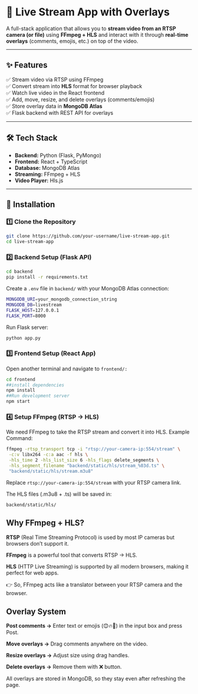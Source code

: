 # 🎥 Live Stream App with Overlays  

A full-stack application that allows you to **stream video from an RTSP camera (or file)** using **FFmpeg + HLS** and interact with it through **real-time overlays** (comments, emojis, etc.) on top of the video.  

---

## ✨ Features  
✅ Stream video via RTSP using FFmpeg  
✅ Convert stream into **HLS** format for browser playback  
✅ Watch live video in the React frontend  
✅ Add, move, resize, and delete overlays (comments/emojis)  
✅ Store overlay data in **MongoDB Atlas**  
✅ Flask backend with REST API for overlays  

---

## 🛠 Tech Stack  

- **Backend:** Python (Flask, PyMongo)  
- **Frontend:** React + TypeScript  
- **Database:** MongoDB Atlas  
- **Streaming:** FFmpeg + HLS  
- **Video Player:** Hls.js  

---

## 🔧 Installation  

### 1️⃣ Clone the Repository
```bash
git clone https://github.com/your-username/live-stream-app.git
cd live-stream-app
```

### 2️⃣ Backend Setup (Flask API)
```bash
cd backend
pip install -r requirements.txt
```
Create a ```.env```  file in  ```backend/``` with your MongoDB Atlas connection:
```bash
MONGODB_URI=your_mongodb_connection_string
MONGODB_DB=livestream
FLASK_HOST=127.0.0.1
FLASK_PORT=8000
```
Run Flask server:
```bash
python app.py
```

### 3️⃣ Frontend Setup (React App)
Open another terminal and navigate to ```frontend/:```
```bash
cd frontend
##install dependencies
npm install
##Run development server
npm start
```

### 4️⃣ Setup FFmpeg (RTSP → HLS)
We need FFmpeg to take the RTSP stream and convert it into HLS.
Example Command:
```bash
ffmpeg -rtsp_transport tcp -i "rtsp://your-camera-ip:554/stream" \
 -c:v libx264 -c:a aac -f hls \
 -hls_time 2 -hls_list_size 6 -hls_flags delete_segments \
 -hls_segment_filename "backend/static/hls/stream_%03d.ts" \
 "backend/static/hls/stream.m3u8"
```
Replace ```rtsp://your-camera-ip:554/stream``` with your RTSP camera link.

The HLS files (.m3u8 + .ts) will be saved in:
```
backend/static/hls/
```

## Why FFmpeg + HLS?

**RTSP** (Real Time Streaming Protocol) is used by most IP cameras but browsers don’t support it.

**FFmpeg** is a powerful tool that converts RTSP → HLS.

**HLS** (HTTP Live Streaming) is supported by all modern browsers, making it perfect for web apps.

👉 So, FFmpeg acts like a translator between your RTSP camera and the browser.


## Overlay System

**Post comments →** Enter text or emojis (😊🔥🎉) in the input box and press Post.

**Move overlays →** Drag comments anywhere on the video.

**Resize overlays →** Adjust size using drag handles.

**Delete overlays →** Remove them with ❌ button.

All overlays are stored in MongoDB, so they stay even after refreshing the page.
